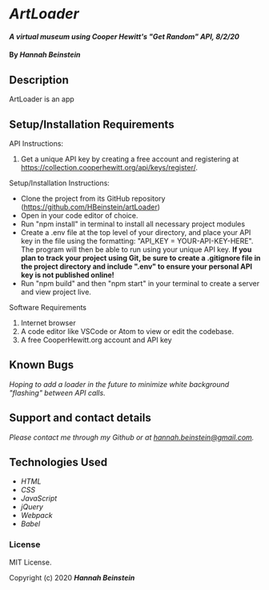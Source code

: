 # _ArtLoader_

#### _A virtual museum using Cooper Hewitt's "Get Random" API, 8/2/20_

#### By _**Hannah Beinstein**_

## Description
ArtLoader is an app 

## Setup/Installation Requirements

API Instructions:
1. Get a unique API key by creating a free account and registering at https://collection.cooperhewitt.org/api/keys/register/.  

Setup/Installation Instructions:
* Clone the project from its GitHub repository (https://github.com/HBeinstein/artLoader)
* Open in your code editor of choice.
* Run "npm install" in terminal to install all necessary project modules 
* Create a .env file at the top level of your directory, and place your API key in the file using the formatting: "API_KEY = YOUR-API-KEY-HERE". The program will then be able to run using your unique API key. **If you plan to track your project using Git, be sure to create a .gitignore file in the project directory and include ".env" to ensure your personal API key is not published online!**
* Run "npm build" and then "npm start" in your terminal to create a server and view project live.

Software Requirements
1. Internet browser
2. A code editor like VSCode or Atom to view or edit the codebase.
3. A free CooperHewitt.org account and API key

## Known Bugs

_Hoping to add a loader in the future to minimize white background "flashing" between API calls._

## Support and contact details

_Please contact me through my Github or at hannah.beinstein@gmail.com._

## Technologies Used

* _HTML_
* _CSS_
* _JavaScript_
* _jQuery_
* _Webpack_
* _Babel_

### License

MIT License.

Copyright (c) 2020 **_Hannah Beinstein_**